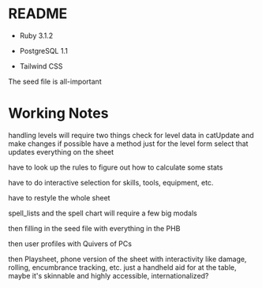 # README

* Ruby 3.1.2

* PostgreSQL 1.1

* Tailwind CSS

The seed file is all-important

# Working Notes
handling levels will require two things
  check for level data in catUpdate and make changes if possible
  have a method just for the level form select that updates everything on the sheet

have to look up the rules to figure out how to calculate some stats

have to do interactive selection for skills, tools, equipment, etc.

have to restyle the whole sheet

spell_lists and the spell chart will require a few big modals

then filling in the seed file with everything in the PHB

then user profiles with Quivers of PCs

then Playsheet, phone version of the sheet with interactivity like damage, rolling, encumbrance tracking, etc.
just a handheld aid for at the table, maybe it's skinnable and highly accessible, internationalized?